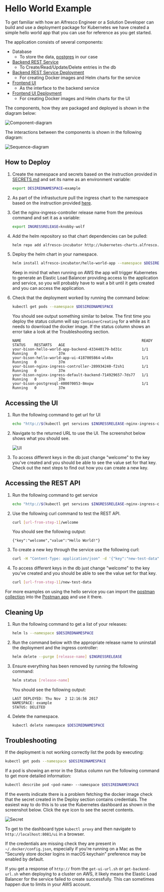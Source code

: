 # Hello World Example

To get familiar with how an Alfresco Engineer or a Solution Developer can build and use a deployment package for Kubernetes 
we have created a simple hello world app that you can use for reference as you get started.

The application consists of several components:
* Database
	* To store the data, [postgres](https://github.com/kubernetes/charts/tree/master/stable/postgresql) in our case
* [Backend REST Service](https://github.com/Alfresco/alfresco-anaxes-hello-world-service)
	* To Create/Read/Update/Delete entries in the db
* [Backend REST Service Deployment](https://github.com/Alfresco/alfresco-anaxes-hello-world-service-deployment)
	* For creating Docker images and Helm charts for the service
* [Frontend UI](https://github.com/Alfresco/alfresco-anaxes-hello-world-ui)
	* As the interface to the backend service
* [Frontend UI Deployment](https://github.com/Alfresco/alfresco-anaxes-hello-world-ui-deployment)
	* For creating Docker images and Helm charts for the UI

The components, how they are packaged and deployed is shown in the diagram below:

![Component-diagram](./diagrams/component-diagram.png "component-diagram")

The interactions between the components is shown in the following diagram:

![Sequence-diagram](./diagrams/sequence-diagram.png "sequence-diagram")

## How to Deploy

1. Create the namespace and secrets based on the instruction provided in [SECRETS.md](https://github.com/Alfresco/alfresco-anaxes-shipyard/blob/master/SECRETS.md)
   and set its name as an environment variable:
   
   ```bash
   export DESIREDNAMESPACE=example
   ```

2. As part of the infrastucture pull the ingress chart to the namespace based on the instruction provided [here](https://github.com/Alfresco/alfresco-infrastructure-deployment/tree/DEPLOY-632#nginx-ingress-custom-configuration). 

3. Get the nginx-ingress-controller release name from the previous command and set it as a variable:
    ```bash
    export INGRESSRELEASE=knobby-wolf
    ```

4. Add the helm repository so that chart dependencies can be pulled:
    ```bash
    helm repo add alfresco-incubator http://kubernetes-charts.alfresco.com/incubator
    ```

5. Deploy the helm chart in your namespace.
    ```bash
    helm install alfresco-incubator/hello-world-app --namespace $DESIREDNAMESPACE
    ```
    Keep in mind that when running on AWS the app will trigger Kubernetes to generate an Elastic Load Balancer providing 
    access to the application and service, so you will probably have to wait a bit until it gets created and you can access 
    the application.

6. Check that the deployment worked by running the command below:

    ```bash
    kubectl get pods --namespace $DESIREDNAMESPACE
    ```

    You should see output something similar to below. The first time you deploy the status column will say <code>ContainerCreating</code> for a while as it needs to download the docker image. If the status column shows an error take a look at the Troubleshooting section.

    ```
    NAME                                                       READY     STATUS    RESTARTS   AGE
    your-bison-hello-world-app-backend-433440179-bd31c         1/1       Running   0          37m
    your-bison-hello-world-app-ui-4187005864-wl4bx             1/1       Running   0          37m
    your-bison-nginx-ingress-controller-289934240-f2sh1        1/1       Running   0          37m
    your-bison-nginx-ingress-default-backend-714929657-7ds77   1/1       Running   0          37m
    your-bison-postgresql-400070053-8mxpw                      1/1       Running   0          37m
    ```

## Accessing the UI

1. Run the following command to get url for UI

    ```bash
    echo "http://$(kubectl get services $INGRESSRELEASE-nginx-ingress-controller -o jsonpath={.status.loadBalancer.ingress[0].hostname} --namespace $DESIREDNAMESPACE)/hello-ui/welcome"
    ```

2. Navigate to the returned URL to use the UI. The screenshot below shows what you should see.

    ![UI](./diagrams/app-ui.png)

3. To access different keys in the db just change "welcome" to the key you've created and you should be able to see the value set for that key.
Check out the next steps to find out how you can create a new key.

## Accessing the REST API

1. Run the following command to get service 

    ```bash
    echo "http://$(kubectl get services $INGRESSRELEASE-nginx-ingress-controller -o jsonpath={.status.loadBalancer.ingress[0].hostname} --namespace $DESIREDNAMESPACE)/hello-service/hello/"
    ```

2. Use the following curl command to test the REST API.

    ```bash
    curl [url-from-step-1]/welcome
    ```

    You should see the following output:

    ```
    {"key":"welcome","value":"Hello World!"}
    ```

3. To create a new key through the service use the following curl:

    ```bash
    curl -H "Content-Type: application/json" -d '{"key":"new-test-data","value":"Test 1,2,3"}' [url-from-step-1]
    ```

4. To access different keys in the db just change "welcome" to the key you've created and you should be able to see the value set for that key.

    ```bash
    curl [url-from-step-1]/new-test-data
    ```
For more examples on using the hello service you can import the [postman collection](https://github.com/Alfresco/alfresco-anaxes-hello-world-service/blob/master/src/test/postman/hello-service-test-collection.json) 
into the [Postman app](https://www.getpostman.com/docs/) and use it there.

## Cleaning Up

1. Run the following command to get a list of your releases:

    ```bash
    helm ls --namespace $DESIREDNAMESPACE
    ```

2. Run the command below with the appropriate release name to uninstall the deployment and the ingress controller:

    ```bash
    helm delete --purge [release-name] $INGRESSRELEASE
    ```

3. Ensure everything has been removed by running the following command:

    ```bash
    helm status [release-name]
    ```

    You should see the following output:

    ```
    LAST DEPLOYED: Thu Nov  2 12:16:56 2017
    NAMESPACE: example
    STATUS: DELETED
    ```

4. Delete the namespace.

    ```bash
    kubectl delete namespace $DESIREDNAMESPACE
    ```

## Troubleshooting

If the deployment is not working correctly list the pods by executing:
    
```bash
kubectl get pods --namespace $DESIREDNAMESPACE
```

If a pod is showing an error in the Status column run the following command to get more detailed information:

```bash
kubectl describe pod <pod-name> --namespace $DESIREDNAMESPACE
```

If the events indicate there is a problem fetching the docker image check that the secret created in the Deploy section 
contains credentials. The easiest way to do this is to use the Kubernetes dashboard as shown in the screenshot below. 
Click the eye icon to see the secret contents.

![Secret](./diagrams/secrets-in-dashboard.png)

To get to the dashboard type `kubectl proxy` and then navigate to `http://localhost:8081/ui` in a browser.

If the credentials are missing check they are present in `~/.docker/config.json`, especially if you're running on a Mac 
as the "Securely store docker logins in macOS keychain" preference may be enabled by default.

If you get a response of `http://` from the `get-ui-url.sh` or `get-backend-url.sh` 
when deploying to a cluster on AWS, it likely means the Elastic Load Balancer for the service failed to create successfully. 
This can sometimes happen due to limits in your AWS account.
